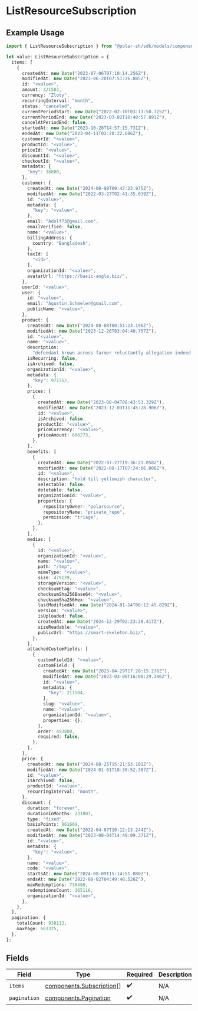 # ListResourceSubscription

## Example Usage

```typescript
import { ListResourceSubscription } from "@polar-sh/sdk/models/components";

let value: ListResourceSubscription = {
  items: [
    {
      createdAt: new Date("2023-07-06T07:10:14.256Z"),
      modifiedAt: new Date("2023-06-20T07:51:26.885Z"),
      id: "<value>",
      amount: 321582,
      currency: "Zloty",
      recurringInterval: "month",
      status: "canceled",
      currentPeriodStart: new Date("2022-02-10T03:13:50.725Z"),
      currentPeriodEnd: new Date("2023-03-02T10:40:57.891Z"),
      cancelAtPeriodEnd: false,
      startedAt: new Date("2023-10-28T14:57:15.731Z"),
      endedAt: new Date("2023-04-11T02:28:22.606Z"),
      customerId: "<value>",
      productId: "<value>",
      priceId: "<value>",
      discountId: "<value>",
      checkoutId: "<value>",
      metadata: {
        "key": 38800,
      },
      customer: {
        createdAt: new Date("2024-08-08T09:47:23.975Z"),
        modifiedAt: new Date("2022-03-27T02:41:35.039Z"),
        id: "<value>",
        metadata: {
          "key": "<value>",
        },
        email: "Adolf73@gmail.com",
        emailVerified: false,
        name: "<value>",
        billingAddress: {
          country: "Bangladesh",
        },
        taxId: [
          "<id>",
        ],
        organizationId: "<value>",
        avatarUrl: "https://basic-angle.biz/",
      },
      userId: "<value>",
      user: {
        id: "<value>",
        email: "Agustin.Schmeler@gmail.com",
        publicName: "<value>",
      },
      product: {
        createdAt: new Date("2024-08-08T00:51:23.196Z"),
        modifiedAt: new Date("2023-12-26T03:04:40.757Z"),
        id: "<value>",
        name: "<value>",
        description:
          "defendant brown across farmer reluctantly allegation indeed near whoever",
        isRecurring: false,
        isArchived: false,
        organizationId: "<value>",
        metadata: {
          "key": 971752,
        },
        prices: [
          {
            createdAt: new Date("2023-08-04T08:43:53.329Z"),
            modifiedAt: new Date("2023-12-03T11:45:28.906Z"),
            id: "<value>",
            isArchived: false,
            productId: "<value>",
            priceCurrency: "<value>",
            priceAmount: 666273,
          },
        ],
        benefits: [
          {
            createdAt: new Date("2022-07-27T19:36:21.058Z"),
            modifiedAt: new Date("2022-08-17T07:24:06.006Z"),
            id: "<value>",
            description: "hold till yellowish character",
            selectable: false,
            deletable: false,
            organizationId: "<value>",
            properties: {
              repositoryOwner: "polarsource",
              repositoryName: "private_repo",
              permission: "triage",
            },
          },
        ],
        medias: [
          {
            id: "<value>",
            organizationId: "<value>",
            name: "<value>",
            path: "/tmp",
            mimeType: "<value>",
            size: 479139,
            storageVersion: "<value>",
            checksumEtag: "<value>",
            checksumSha256Base64: "<value>",
            checksumSha256Hex: "<value>",
            lastModifiedAt: new Date("2024-01-14T06:12:45.829Z"),
            version: "<value>",
            isUploaded: false,
            createdAt: new Date("2024-12-29T02:23:28.417Z"),
            sizeReadable: "<value>",
            publicUrl: "https://smart-skeleton.biz/",
          },
        ],
        attachedCustomFields: [
          {
            customFieldId: "<value>",
            customField: {
              createdAt: new Date("2023-04-29T17:28:15.276Z"),
              modifiedAt: new Date("2023-03-08T16:00:29.346Z"),
              id: "<value>",
              metadata: {
                "key": 211584,
              },
              slug: "<value>",
              name: "<value>",
              organizationId: "<value>",
              properties: {},
            },
            order: 493800,
            required: false,
          },
        ],
      },
      price: {
        createdAt: new Date("2024-08-25T15:21:53.101Z"),
        modifiedAt: new Date("2024-01-01T18:30:52.387Z"),
        id: "<value>",
        isArchived: false,
        productId: "<value>",
        recurringInterval: "month",
      },
      discount: {
        duration: "forever",
        durationInMonths: 231807,
        type: "fixed",
        basisPoints: 961669,
        createdAt: new Date("2022-04-07T10:12:13.244Z"),
        modifiedAt: new Date("2023-08-04T14:49:09.371Z"),
        id: "<value>",
        metadata: {
          "key": "<value>",
        },
        name: "<value>",
        code: "<value>",
        startsAt: new Date("2024-08-09T15:14:51.080Z"),
        endsAt: new Date("2022-08-02T04:49:48.526Z"),
        maxRedemptions: 736480,
        redemptionsCount: 165116,
        organizationId: "<value>",
      },
    },
  ],
  pagination: {
    totalCount: 938113,
    maxPage: 663325,
  },
};
```

## Fields

| Field                                                                | Type                                                                 | Required                                                             | Description                                                          |
| -------------------------------------------------------------------- | -------------------------------------------------------------------- | -------------------------------------------------------------------- | -------------------------------------------------------------------- |
| `items`                                                              | [components.Subscription](../../models/components/subscription.md)[] | :heavy_check_mark:                                                   | N/A                                                                  |
| `pagination`                                                         | [components.Pagination](../../models/components/pagination.md)       | :heavy_check_mark:                                                   | N/A                                                                  |